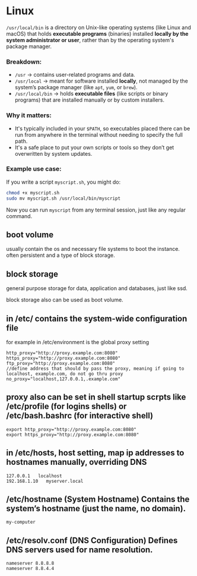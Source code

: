 # Linux

`/usr/local/bin` is a directory on Unix-like operating systems (like Linux and macOS) that holds **executable programs** (binaries) installed **locally by the system administrator or user**, rather than by the operating system's package manager.

### Breakdown:

* `/usr` → contains user-related programs and data.
* `/usr/local` → meant for software installed **locally**, not managed by the system’s package manager (like `apt`, `yum`, or `brew`).
* `/usr/local/bin` → holds **executable files** (like scripts or binary programs) that are installed manually or by custom installers.

### Why it matters:

* It's typically included in your `$PATH`, so executables placed there can be run from anywhere in the terminal without needing to specify the full path.
* It's a safe place to put your own scripts or tools so they don’t get overwritten by system updates.

### Example use case:

If you write a script `myscript.sh`, you might do:

```bash
chmod +x myscript.sh
sudo mv myscript.sh /usr/local/bin/myscript
```

Now you can run `myscript` from any terminal session, just like any regular command.



## boot volume
usually contain the os and necessary file systems to boot the instance.
often persistent and a type of block storage.

## block storage
general purpose storage for data, application and databases, just like ssd.

block storage also can be used as boot volume.

## in /etc/ contains the system-wide configuration file
for example in /etc/environment is the global proxy setting
```
http_proxy="http://proxy.example.com:8080"
https_proxy="http://proxy.example.com:8080"
ftp_proxy="http://proxy.example.com:8080"
//define address that should by pass the proxy, meaning if going to localhost, example.com, do not go thru proxy
no_proxy="localhost,127.0.0.1,.example.com"

```

## proxy also can be set in shell startup scrpts like /etc/profile (for logins shells) or /etc/bash.bashrc (for interactive shell)
```
export http_proxy="http://proxy.example.com:8080"
export https_proxy="http://proxy.example.com:8080"

```

## in /etc/hosts, host setting, map ip addresses to hostnames manually, overriding DNS
```
127.0.0.1   localhost
192.168.1.10   myserver.local

```

## /etc/hostname (System Hostname) Contains the system’s hostname (just the name, no domain).
```
my-computer
```

## /etc/resolv.conf (DNS Configuration) Defines DNS servers used for name resolution.
```
nameserver 8.8.8.8
nameserver 8.8.4.4
```
